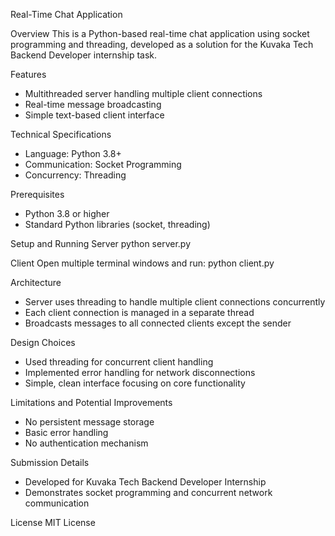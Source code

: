 Real-Time Chat Application

Overview
This is a Python-based real-time chat application using socket programming and threading, developed as a solution for the Kuvaka Tech Backend Developer internship task.

Features
- Multithreaded server handling multiple client connections
- Real-time message broadcasting
- Simple text-based client interface

Technical Specifications
- Language: Python 3.8+
- Communication: Socket Programming
- Concurrency: Threading

Prerequisites
- Python 3.8 or higher
- Standard Python libraries (socket, threading)

Setup and Running
Server
python server.py

Client
Open multiple terminal windows and run:
python client.py


Architecture
- Server uses threading to handle multiple client connections concurrently
- Each client connection is managed in a separate thread
- Broadcasts messages to all connected clients except the sender

Design Choices
- Used threading for concurrent client handling
- Implemented error handling for network disconnections
- Simple, clean interface focusing on core functionality

Limitations and Potential Improvements
- No persistent message storage
- Basic error handling
- No authentication mechanism

Submission Details
- Developed for Kuvaka Tech Backend Developer Internship
- Demonstrates socket programming and concurrent network communication

License
MIT License
